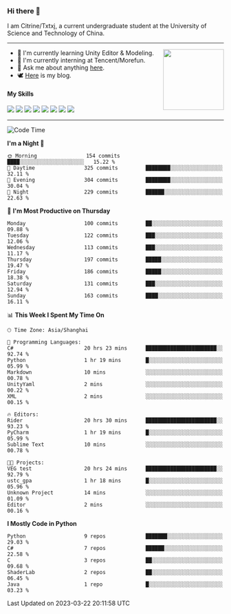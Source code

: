 ### Hi there 👋

I am Citrine/Txtxj, a current undergraduate student at the University of Science and Technology of China.

---

<img align="right" height="141" src="https://github-readme-stats.vercel.app/api?username=txtxj&theme=tokyonight&show_icons=true&count_private=true">

- 🌱 I'm currently learning Unity Editor & Modeling.
- 🐶 I'm currently interning at Tencent/Morefun.
- 💬 Ask me about anything [here](https://github.com/txtxj/txtxj/issues).
- 🕊️ [Here](https://txtxj.top) is my blog.

#### My Skills

![](https://img.shields.io/badge/C%23-239120?logo=csharp&logoColor=fff)
![](https://img.shields.io/badge/Unity-000000?logo=unity&logoColor=fff)
![](https://img.shields.io/badge/Python-3e74a2?logo=python&logoColor=fff)
![](https://img.shields.io/badge/C++-65318e?logo=cplusplus&logoColor=fff)
![](https://img.shields.io/badge/C-5654a2?logo=c&logoColor=fff)
![](https://img.shields.io/badge/Blender-f5792a?logo=blender&logoColor=fff)
![](https://img.shields.io/badge/OpenJDK-ffffff?logo=openjdk&logoColor=000)
![](https://img.shields.io/badge/SQL-cc2927?logo=microsoftsqlserver&logoColor=fff)

---

<!--START_SECTION:waka-->
![Code Time](http://img.shields.io/badge/Code%20Time-687%20hrs%2016%20mins-blue)

**I'm a Night 🦉** 

```text
🌞 Morning                154 commits         ████░░░░░░░░░░░░░░░░░░░░░   15.22 % 
🌆 Daytime                325 commits         ████████░░░░░░░░░░░░░░░░░   32.11 % 
🌃 Evening                304 commits         ████████░░░░░░░░░░░░░░░░░   30.04 % 
🌙 Night                  229 commits         ██████░░░░░░░░░░░░░░░░░░░   22.63 % 
```
📅 **I'm Most Productive on Thursday** 

```text
Monday                   100 commits         ██░░░░░░░░░░░░░░░░░░░░░░░   09.88 % 
Tuesday                  122 commits         ███░░░░░░░░░░░░░░░░░░░░░░   12.06 % 
Wednesday                113 commits         ███░░░░░░░░░░░░░░░░░░░░░░   11.17 % 
Thursday                 197 commits         █████░░░░░░░░░░░░░░░░░░░░   19.47 % 
Friday                   186 commits         █████░░░░░░░░░░░░░░░░░░░░   18.38 % 
Saturday                 131 commits         ███░░░░░░░░░░░░░░░░░░░░░░   12.94 % 
Sunday                   163 commits         ████░░░░░░░░░░░░░░░░░░░░░   16.11 % 
```


📊 **This Week I Spent My Time On** 

```text
🕑︎ Time Zone: Asia/Shanghai

💬 Programming Languages: 
C#                       20 hrs 23 mins      ███████████████████████░░   92.74 % 
Python                   1 hr 19 mins        █░░░░░░░░░░░░░░░░░░░░░░░░   05.99 % 
Markdown                 10 mins             ░░░░░░░░░░░░░░░░░░░░░░░░░   00.78 % 
UnityYaml                2 mins              ░░░░░░░░░░░░░░░░░░░░░░░░░   00.22 % 
XML                      2 mins              ░░░░░░░░░░░░░░░░░░░░░░░░░   00.15 % 

🔥 Editors: 
Rider                    20 hrs 30 mins      ███████████████████████░░   93.23 % 
PyCharm                  1 hr 19 mins        █░░░░░░░░░░░░░░░░░░░░░░░░   05.99 % 
Sublime Text             10 mins             ░░░░░░░░░░░░░░░░░░░░░░░░░   00.78 % 

🐱‍💻 Projects: 
VEG test                 20 hrs 24 mins      ███████████████████████░░   92.79 % 
ustc_gpa                 1 hr 18 mins        █░░░░░░░░░░░░░░░░░░░░░░░░   05.96 % 
Unknown Project          14 mins             ░░░░░░░░░░░░░░░░░░░░░░░░░   01.09 % 
Editor                   2 mins              ░░░░░░░░░░░░░░░░░░░░░░░░░   00.16 % 
```

**I Mostly Code in Python** 

```text
Python                   9 repos             ███████░░░░░░░░░░░░░░░░░░   29.03 % 
C#                       7 repos             ██████░░░░░░░░░░░░░░░░░░░   22.58 % 
C                        3 repos             ██░░░░░░░░░░░░░░░░░░░░░░░   09.68 % 
ShaderLab                2 repos             ██░░░░░░░░░░░░░░░░░░░░░░░   06.45 % 
Java                     1 repo              █░░░░░░░░░░░░░░░░░░░░░░░░   03.23 % 
```




 Last Updated on 2023-03-22 20:11:58 UTC
<!--END_SECTION:waka-->

